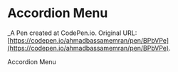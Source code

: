 # Accordion Menu
 _A Pen created at CodePen.io. Original URL: [https://codepen.io/ahmadbassamemran/pen/BPbVPe](https://codepen.io/ahmadbassamemran/pen/BPbVPe).

 Accordion Menu